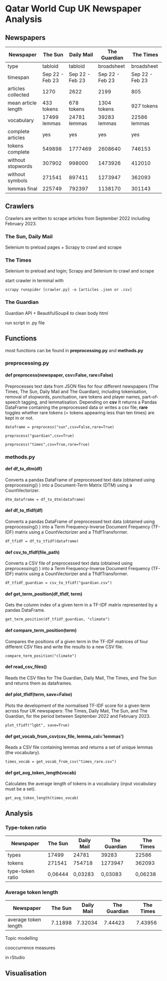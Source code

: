 # Qatar World Cup UK Newspaper Analysis

## Newspapers

Newspaper | The Sun | Daily Mail | The Guardian | The Times
--- | --- | --- | --- | ---
type | tabloid | tabloid | broadsheet | broadsheet
timespan | Sep 22 - Feb 23 | Sep 22 - Feb 23 | Sep 22 - Feb 23 | Sep 22 - Feb 23
articles collected | 1270 | 2622 | 2199 | 805
mean article length | 433 tokens | 678 tokens | 1304 tokens | 927 tokens 
vocabulary | 17499 lemmas | 24781 lemmas | 39283 lemmas | 22586 lemmas
complete articles | yes | yes | yes | yes
tokens complete | 549898 | 1777469 |  2608640 | 746153
without stopwords | 307902 | 998000 |  1473926 | 412010
without symbols | 271541 | 897411 |  1273947 | 362093
lemmas final | 225749 | 792397 |  1138170 | 301143

## Crawlers

Crawlers are written to scrape articles from September 2022 including February 2023.

### The Sun, Daily Mail

Selenium to preload pages + Scrapy to crawl and scrape

### The Times

Selenium to preload and login; Scrapy and Selenium to crawl and scrape

start crawler in terminal with 

````
scrapy runspider [crawler.py] -o [articles .json or .csv]
````

### The Guardian

Guardian API + BeautifulSoup4 to clean body html

run script in .py file

## Functions

most functions can be found in <b>preprocessing.py</b> and <b>methods.py</b>

### preprocessing.py
#### def preprocess(newspaper, csv=False, rare=False)

Preprocesses text data from JSON files for four different newspapers (The Times, The Sun, Daily Mail and The Guardian), including tokenisation, removal of stopwords, punctuation, rare tokens and player names, part-of-speech tagging, and lemmatisation. Depending on <b>csv</b> It returns a Pandas DataFrame containing the preprocessed data or writes a csv file; <b>rare</b> toggles whether rare tokens (= tokens appearing less than ten times) are kept in or not.
````
dataframe = preprocess("sun",csv=False,rare=True)

preprocess("guardian",csv=True)

preprocess("times",csv=True,rare=True)
````
### methods.py
#### def df_to_dtm(df)
Converts a pandas DataFrame of preprocessed text data (obtained using preprocessing() ) into a Document-Term Matrix (DTM) using a CountVectorizer.
````
dtm_dataframe = df_to_dtm(dataframe)
````
#### def df_to_tfidf(df)
Converts a pandas DataFrame of preprocessed text data (obtained using preprocessing() ) into a Term Frequency-Inverse Document Frequency (TF-IDF) matrix using a CountVectorizer and a TfidfTransformer.
````
df_tfidf = df_to_tfidf(dataframe)
````
#### def csv_to_tfidf(file_path)
Converts a CSV file of preprocessed text data (obtained using preprocessing() ) into a Term Frequency-Inverse Document Frequency (TF-IDF) matrix using a CountVectorizer and a TfidfTransformer.
````
df_tfidf_guardian = csv_to_tfidf("guardian.csv")
````
#### def get_term_position(df_tfidf, term)
Gets the column index of a given term in a TF-IDF matrix represented by a pandas DataFrame.
````
get_term_position(df_tfidf_guardian, "climate")
````
#### def compare_term_position(term)
Compares the positions of a given term in the TF-IDF matrices of four different CSV files and write the results to a new CSV file.
````
compare_term_position("climate")
````
#### def read_csv_files()
Reads the CSV files for The Guardian, Daily Mail, The Times, and The Sun and returns them as dataframes.

#### def plot_tfidf(term, save=False)
Plots the development of the normalised TF-IDF score for a given term across four UK newspapers: The Times, Daily Mail, The Sun, and The Guardian, for the period between September 2022 and February 2023.
````
plot_tfidf("lgbt", save=True)
````
#### def get_vocab_from_csv(csv_file, lemma_col='lemmas')
Reads a CSV file containing lemmas and returns a set of unique lemmas (the vocabulary).
````
times_vocab = get_vocab_from_csv("times_rare.csv")
````
#### def get_avg_token_length(vocab)
Calculates the average length of tokens in a vocabulary (input vocabulary must be a set).
````
get_avg_token_length(times_vocab)
````

## Analysis

### Type-token ratio 
Newspaper | The Sun | Daily Mail | The Guardian | The Times
--- | --- | --- | --- | ---
 types | 17499 | 24781 | 39283 | 22586 
 tokens | 271541 | 754718 | 1273947 | 362093 
 type-token ratio | 0,06444 | 0,03283 | 0,03083 | 0,06238 
 
 ### Average token length
Newspaper | The Sun | Daily Mail | The Guardian | The Times
--- | --- | --- | --- | ---
average token length | 7.11898 | 7.32034 | 7.44423 | 7.43956 


Topic modelling

cooccurrence measures

in rStudio

## Visualisation






